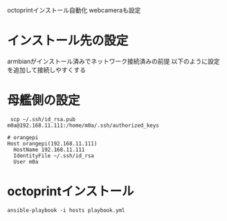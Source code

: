 octoprintインストール自動化
webcameraも設定

# インストール先の設定
armbianがインストール済みでネットワーク接続済みの前提
以下のように設定を追加して接続しやすくする

# 母艦側の設定
```
 scp ~/.ssh/id_rsa.pub m0a@192.168.11.111:/home/m0a/.ssh/authorized_keys
```

```~/.ssh/config
# orangepi
Host orangepi(192.168.11.111)
  HostName 192.168.11.111
  IdentityFile ~/.ssh/id_rsa
  User m0a
```

# octoprintインストール

```
ansible-playbook -i hosts playbook.yml
```

